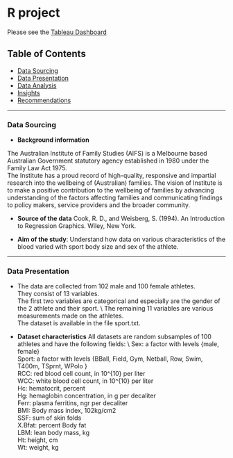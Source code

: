 # R project
  
  Please see the [Tableau Dashboard](https://public.tableau.com/app/profile/sotiria.ntinou/viz/ElectronicProductsRating/Dashboard1)

## Table of Contents

* [Data Sourcing](#data-sourcing)
* [Data Presentation](#data-presentation)
* [Data Analysis](#data-analysis)
* [Insights](#insights)
* [Recommendations](#recommendations)

- - - -

### Data Sourcing

* **Background information**
  
The Australian Institute of Family Studies (AIFS) is a Melbourne based Australian Government statutory agency established in 1980 under the Family 
Law Act 1975.\
The Institute has a proud record of high-quality, responsive and impartial research into the wellbeing of (Australian) families. The vision of Institute is to make a 
positive contribution to the wellbeing of families by advancing understanding of the factors affecting families and communicating findings to policy makers, service 
providers and the broader community.

* **Source of the data**
Cook, R. D., and Weisberg, S. (1994). An Introduction to Regression Graphics. Wiley, New York.


* **Aim of the study**:
 Understand how data on various characteristics of the blood varied with sport body size and sex of the athlete.

- - - -

### Data Presentation

* The data are collected from 102 male and 100 female athletes.\
They consist of 13 variables.\
The first two variables are categorical and especially are the gender of the 2 athlete and their sport. \ 
The remaining 11 variables are various measurements made on the athletes. \
The dataset is available in the file sport.txt.

* **Dataset characteristics**
All datasets are random subsamples of 100 athletes and have the following fields: \ 
Sex: a factor with levels {male, female}\
Sport: a factor with levels {BBall, Field, Gym, Netball, Row, Swim, T400m, TSprnt, WPolo }\
RCC: red blood cell count, in 10^{10} per liter\
WCC: white blood cell count, in 10^{10} per liter\
Hc: hematocrit, percent\
Hg: hemaglobin concentration, in g per decaliter\
Ferr: plasma ferritins, ngr per decaliter\
BMI: Body mass index, 102kg/cm2\
SSF: sum of skin folds\
X.Bfat: percent Body fat\
LBM: lean body mass, kg\
Ht: height, cm\
Wt: weight, kg


